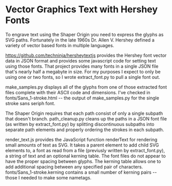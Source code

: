 # Vector Graphics Text with Hershey Fonts

To engrave text using the Shaper Origin you need to express the glyphs
as SVG paths.  Fortunately in the late 1960s Dr. Allen V. Hershey
defined a variety of vector based fonts in multiple languages.

https://github.com/techninja/hersheytextjs provides the Hershey font
vector data in JSON format and provides some javascript code for
setting text using those fonts.  That project provides many fonts in a
single JSON file that's nearly half a megabyte in size.  For my
purposes I expect to only be using one or two fonts, so I wrote
extract_font.py to pull a single font out.

make_samples.py displays all of the glyphs from one of those extracted
font files complete with their ASCII code and dimensions.  I've
checked in fonts/Sans_1-stroke.html -- the output of make_samples.py
for the single stroke sans seriph font.

The Shaper Origin requires that each path consist of only a single
subpath that doesn't branch.  path_cleanup.py cleans up the paths in a
JSON font file (as written by extract_font.py) by splitting
discontinuous subpaths into separate path elements and properly
ordering the strokes in each subpath.

render_text.js provides the JavaScript function renderText for
rendering small amounts of text as SVG.  It takes a parent element to
add child SVG elements to, a font as read from a file (previusly written by
extract_font.py), a string of text and an optional kerning table.  The
font files do not appear to have the proper spacing between glyphs.
The kerning table allows one to add additional spacing between any
specified pair of characters.  fonts/Sans_1-stroke.kerning contains a
small number of kerning pairs -- those I needed to make some nametags.
